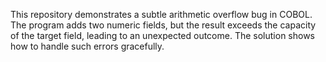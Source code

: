 This repository demonstrates a subtle arithmetic overflow bug in COBOL. The program adds two numeric fields, but the result exceeds the capacity of the target field, leading to an unexpected outcome. The solution shows how to handle such errors gracefully.